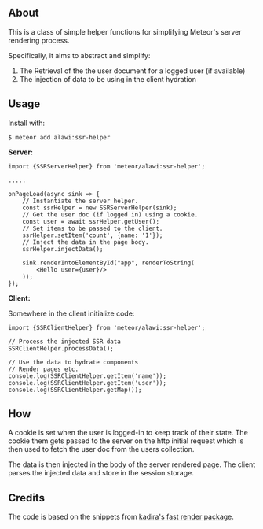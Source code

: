 ## About

This is a class of simple helper functions for simplifying Meteor's server rendering process. 

Specifically, it aims to abstract and simplify:
1. The Retrieval of the the user document for a logged user (if available)
2. The injection of data to be using in the client hydration 


## Usage

Install with:

```
$ meteor add alawi:ssr-helper
```

**Server:**


```
import {SSRServerHelper} from 'meteor/alawi:ssr-helper';

.....

onPageLoad(async sink => {
    // Instantiate the server helper.
    const ssrHelper = new SSRServerHelper(sink);
    // Get the user doc (if logged in) using a cookie.
    const user = await ssrHelper.getUser();
    // Set items to be passed to the client.
    ssrHelper.setItem('count', {name: '1'});
    // Inject the data in the page body.
    ssrHelper.injectData();
    
    sink.renderIntoElementById("app", renderToString(
        <Hello user={user}/>
    ));
});
```

**Client:**

Somewhere in the client initialize code:

```
import {SSRClientHelper} from 'meteor/alawi:ssr-helper';

// Process the injected SSR data
SSRClientHelper.processData();

// Use the data to hydrate components
// Render pages etc.
console.log(SSRClientHelper.getItem('name'));
console.log(SSRClientHelper.getItem('user'));
console.log(SSRClientHelper.getMap());
```

## How
A cookie is set when the user is logged-in to keep track of their state. The cookie 
them gets passed to the server on the http initial request which is then used to fetch the user doc 
from the users collection.

The data is then injected in the body of the server rendered page. The client parses the injected
data and store in the session storage. 

## Credits

The code is based on the snippets from [kadira's fast render package](https://github.com/kadirahq/fast-render). 
